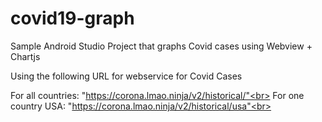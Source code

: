 # covid19-graph
Sample Android Studio Project that graphs Covid cases using Webview + Chartjs

Using the following URL for webservice for Covid Cases

For all countries: "https://corona.lmao.ninja/v2/historical/"<br>
For one country USA:  "https://corona.lmao.ninja/v2/historical/usa"<br>
